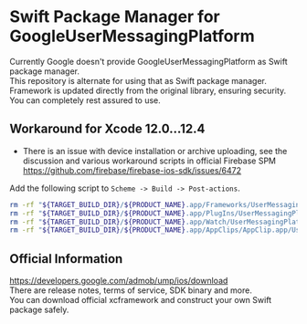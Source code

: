 # Swift Package Manager for GoogleUserMessagingPlatform

Currently Google doesn't provide GoogleUserMessagingPlatform as Swift package manager.  
This repository is alternate for using that as Swift package manager.  
Framework is updated directly from the original library, ensuring security.  
You can completely rest assured to use.


## Workaround for Xcode 12.0...12.4

- There is an issue with device installation or archive uploading, see the discussion and various workaround scripts in official Firebase SPM  
https://github.com/firebase/firebase-ios-sdk/issues/6472

Add the following script to `Scheme -> Build -> Post-actions`.
```sh
rm -rf "${TARGET_BUILD_DIR}/${PRODUCT_NAME}.app/Frameworks/UserMessagingPlatform.framework"
rm -rf "${TARGET_BUILD_DIR}/${PRODUCT_NAME}.app/PlugIns/UserMessagingPlatform.framework"
rm -rf "${TARGET_BUILD_DIR}/${PRODUCT_NAME}.app/Watch/UserMessagingPlatform.framework"
rm -rf "${TARGET_BUILD_DIR}/${PRODUCT_NAME}.app/AppClips/AppClip.app/UserMessagingPlatform.framework"
```

## Official Information
https://developers.google.com/admob/ump/ios/download  
There are release notes, terms of service, SDK binary and more.  
You can download official xcframework and construct your own Swift package safely.  
